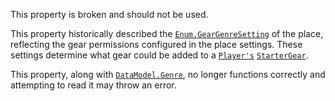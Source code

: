 This property is broken and should not be used.

This property historically described the [`Enum.GearGenreSetting`](https://create.roblox.com/docs/reference/engine/enums/GearGenreSetting) of the
place, reflecting the gear permissions configured in the place settings.
These settings determine what gear could be added to a
[`Player's`](https://create.roblox.com/docs/reference/engine/classes/Player) [`StarterGear`](https://create.roblox.com/docs/reference/engine/classes/StarterGear).

This property, along with [`DataModel.Genre`](https://create.roblox.com/docs/reference/engine/classes/DataModel#Genre), no longer functions
correctly and attempting to read it may throw an error.